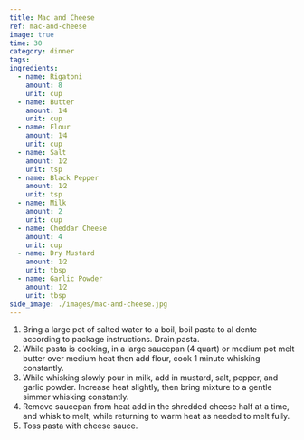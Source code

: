 ```yaml
---
title: Mac and Cheese
ref: mac-and-cheese
image: true
time: 30
category: dinner
tags:
ingredients:
  - name: Rigatoni
    amount: 8
    unit: cup
  - name: Butter
    amount: 1⁄4
    unit: cup
  - name: Flour
    amount: 1⁄4
    unit: cup
  - name: Salt
    amount: 1⁄2
    unit: tsp
  - name: Black Pepper
    amount: 1⁄2
    unit: tsp
  - name: Milk
    amount: 2
    unit: cup
  - name: Cheddar Cheese
    amount: 4
    unit: cup
  - name: Dry Mustard
    amount: 1⁄2
    unit: tbsp
  - name: Garlic Powder
    amount: 1⁄2
    unit: tbsp
side_image: ./images/mac-and-cheese.jpg
---
```

1. Bring a large pot of salted water to a boil, boil pasta to al dente according to package instructions. Drain pasta.
2. While pasta is cooking, in a large saucepan (4 quart) or medium pot melt butter over medium heat then add flour, cook 1 minute whisking constantly.
3. While whisking slowly pour in milk, add in mustard, salt, pepper, and garlic powder. Increase heat slightly, then bring mixture to a gentle simmer whisking constantly.
4. Remove saucepan from heat add in the shredded cheese half at a time, and whisk to melt, while returning to warm heat as needed to melt fully.
5. Toss pasta with cheese sauce.
